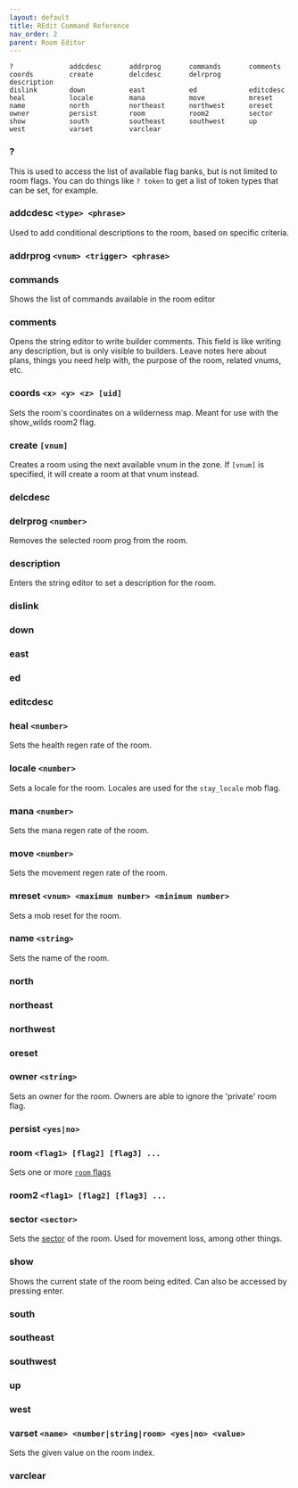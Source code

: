 ```yaml
---
layout: default
title: REdit Command Reference
nav_order: 2
parent: Room Editor
---
```


```
?              addcdesc       addrprog       commands       comments       
coords         create         delcdesc       delrprog       description    
dislink        down           east           ed             editcdesc      
heal           locale         mana           move           mreset         
name           north          northeast      northwest      oreset         
owner          persist        room           room2          sector         
show           south          southeast      southwest      up             
west           varset         varclear       
```

### ?
This is used to access the list of available flag banks, but is not limited to room flags. You can do things like `? token` to get a list of token types that can be set, for example.

### addcdesc `<type> <phrase>`
Used to add conditional descriptions to the room, based on specific criteria.

### addrprog `<vnum> <trigger> <phrase>`

### commands
Shows the list of commands available in the room editor

### comments
Opens the string editor to write builder comments. This field is like writing any description, but is only visible to builders. Leave notes here about plans, things you need help with, the purpose of the room, related vnums, etc.

### coords `<x> <y> <z> [uid]`
Sets the room's coordinates on a wilderness map. Meant for use with the show_wilds room2 flag.

### create `[vnum]`
Creates a room using the next available vnum in the zone. If `[vnum]` is specified, it will create a room at that vnum instead.

### delcdesc

### delrprog `<number>`
Removes the selected room prog from the room.

### description
Enters the string editor to set a description for the room.

### dislink

### down

### east

### ed

### editcdesc

### heal `<number>`
Sets the health regen rate of the room.

### locale `<number>`
Sets a locale for the room. Locales are used for the `stay_locale` mob flag.

### mana `<number>`
Sets the mana regen rate of the room.

### move `<number>`
Sets the movement regen rate of the room.

### mreset `<vnum> <maximum number> <minimum number>`
Sets a mob reset for the room.

### name `<string>`
Sets the name of the room.

### north

### northeast

### northwest

### oreset

### owner `<string>`
Sets an owner for the room. Owners are able to ignore the 'private' room flag.

### persist `<yes|no>`

### room `<flag1> [flag2] [flag3] ...`
Sets one or more [`room` flags](redit-flags-reference#room-flags)

### room2 `<flag1> [flag2] [flag3] ...`

### sector `<sector>`
Sets the [sector](redit-flags-reference#sector-types) of the room. Used for movement loss, among other things.

### show
Shows the current state of the room being edited. Can also be accessed by pressing enter.

### south

### southeast

### southwest

### up

### west

### varset `<name> <number|string|room> <yes|no> <value>`
Sets the given value on the room index.

### varclear